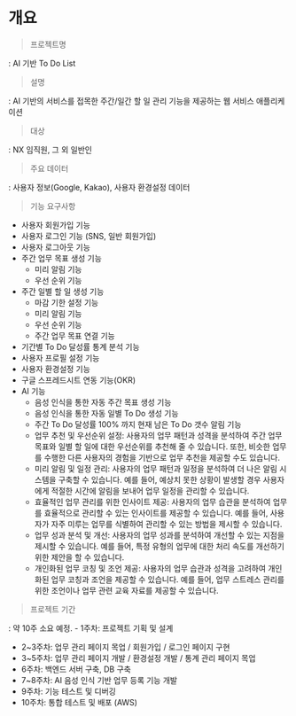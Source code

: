 # 개요
> 프로젝트명

: AI 기반 To Do List
> 설명

: AI 기반의 서비스를 접목한 주간/일간 할 일 관리 기능을 제공하는 웹 서비스 애플리케이션
> 대상

: NX 임직원, 그 외 일반인

> 주요 데이터

: 사용자 정보(Google, Kakao), 사용자 환경설정 데이터  

> 기능 요구사항

 - 사용자 회원가입 기능
 - 사용자 로그인 기능 (SNS, 일반 회원가입)
 - 사용자 로그아웃 기능
 - 주간 업무 목표 생성 기능
	 - 미리 알림 기능
	 - 우선 순위 기능
 - 주간 일별 할 일 생성 기능
	 - 마감 기한 설정 기능
	 - 미리 알림 기능
	 - 우선 순위 기능
	 - 주간 업무 목표 연결 기능
 - 기간별 To Do 달성률 통계 분석 기능
 - 사용자 프로필 설정 기능
 - 사용자 환경설정 기능
 - 구글 스프레드시트 연동 기능(OKR)
 - AI 기능
	 - 음성 인식을 통한 자동 주간 목표 생성 기능
	 - 음성 인식을 통한 자동 일별 To Do 생성 기능 
	 - 주간 To Do 달성률 100% 까지 현재 남은 To Do 갯수 알림 기능
	 - 업무 추천 및 우선순위 설정: 사용자의 업무 패턴과 성격을 분석하여 주간 업무 목표와 일별 할 일에 대한 우선순위를 추천해 줄 수 있습니다. 또한, 비슷한 업무를 수행한 다른 사용자의 경험을 기반으로 업무 추천을 제공할 수도 있습니다.
   - 미리 알림 및 일정 관리: 사용자의 업무 패턴과 일정을 분석하여 더 나은 알림 시스템을 구축할 수 있습니다. 예를 들어, 예상치 못한 상황이 발생할 경우 사용자에게 적절한 시간에 알림을 보내어 업무 일정을 관리할 수 있습니다.
   - 효율적인 업무 관리를 위한 인사이트 제공: 사용자의 업무 습관을 분석하여 업무를 효율적으로 관리할 수 있는 인사이트를 제공할 수 있습니다. 예를 들어, 사용자가 자주 미루는 업무를 식별하여 관리할 수 있는 방법을 제시할 수 있습니다.
   - 업무 성과 분석 및 개선: 사용자의 업무 성과를 분석하여 개선할 수 있는 지점을 제시할 수 있습니다. 예를 들어, 특정 유형의 업무에 대한 처리 속도를 개선하기 위한 제안을 할 수 있습니다.
   - 개인화된 업무 코칭 및 조언 제공: 사용자의 업무 습관과 성격을 고려하여 개인화된 업무 코칭과 조언을 제공할 수 있습니다. 예를 들어, 업무 스트레스 관리를 위한 조언이나 업무 관련 교육 자료를 제공할 수 있습니다.

> 프로젝트 기간

: 약 10주 소요 예정. 
	- 1주차: 프로젝트 기획 및 설계
  - 2~3주차: 업무 관리 페이지 목업 / 회원가입 / 로그인 페이지 구현 
  - 3~5주차: 업무 관리 페이지 개발 / 환경설정 개발 / 통계 관리 페이지 목업 
  - 6주차: 백엔드 서버 구축, DB 구축
  - 7~8주차: AI 음성 인식 기반 업무 등록 기능 개발
  - 9주차: 기능 테스트 및 디버깅 
  - 10주차: 통합 테스트 및 배포 (AWS)
